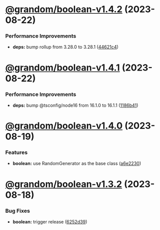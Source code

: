 # [@grandom/boolean-v1.4.2](https://github.com/grandom-library/grandom-js/compare/@grandom/boolean-v1.4.1...@grandom/boolean-v1.4.2) (2023-08-22)


### Performance Improvements

* **deps:** bump rollup from 3.28.0 to 3.28.1 ([44621c4](https://github.com/grandom-library/grandom-js/commit/44621c4c01d07beeffe44dcfb7984b4c0ff0599c))

# [@grandom/boolean-v1.4.1](https://github.com/grandom-library/grandom-js/compare/@grandom/boolean-v1.4.0...@grandom/boolean-v1.4.1) (2023-08-22)


### Performance Improvements

* **deps:** bump @tsconfig/node16 from 16.1.0 to 16.1.1 ([1186b41](https://github.com/grandom-library/grandom-js/commit/1186b418ac99f5333eb25f5b50164b2c863061bc))

# [@grandom/boolean-v1.4.0](https://github.com/grandom-library/grandom-js/compare/@grandom/boolean-v1.3.2...@grandom/boolean-v1.4.0) (2023-08-19)


### Features

* **boolean:** use RandomGenerator as the base class ([a6e2230](https://github.com/grandom-library/grandom-js/commit/a6e2230335972c5f43c1cd7db1b1a0d1756a1ffc))

# [@grandom/boolean-v1.3.2](https://github.com/grandom-library/grandom-js/compare/@grandom/boolean-v1.3.1...@grandom/boolean-v1.3.2) (2023-08-18)


### Bug Fixes

* **boolean:** trigger release ([6252d39](https://github.com/grandom-library/grandom-js/commit/6252d394644f5ef1832412c20710cb4a4f37b262))
